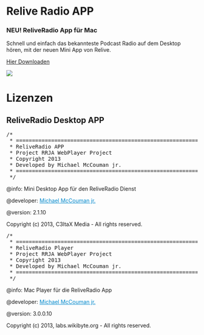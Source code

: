 Relive Radio APP 
============================

<h3>NEU! ReliveRadio App für Mac</h3>
Schnell und einfach das bekannteste Podcast Radio auf dem Desktop hören, mit der neuen Mini App von Relive.

<a href="https://github.com/McCouman/ReLiveRadio-JsonP-about-Ajax/raw/master/Relive-Desktop-App/ReliveRadio-2.1.13.zip">Hier Downloaden</a>

<img src="https://trello-attachments.s3.amazonaws.com/51f5116bbdd671c004000b35/5246e8eb58c494977a001568/c4ca6a22ea3da220fb1d157f91f367d7/Bildschirmfoto_2013-10-02_um_17.00.38.png">

<h1>Lizenzen</h1>
<h2>ReliveRadio Desktop APP</h2>
<pre>/*
 * ==========================================================
 * ReliveRadio APP
 * Project RRJA WebPlayer Project
 * Copyright 2013
 * Developed by Michael McCouman jr.
 * ==========================================================
 */</pre>

@info: Mini Desktop App für den ReliveRadio Dienst

@developer: <a style="color: #08C;" href="https://flattr.com/profile/mccouman">Michael McCouman jr.</a>

@version: 2.1.10

Copyright (c) 2013, C3ltaX Media - All rights reserved.


<pre>/*
 * ==========================================================
 * ReliveRadio Player
 * Project RRJA WebPlayer Project
 * Copyright 2013
 * Developed by Michael McCouman jr.
 * ==========================================================
 */</pre>
 
@info: Mac Player für die ReliveRadio App

@developer: <a style="color: #08C;" href="https://flattr.com/profile/mccouman">Michael McCouman jr.</a>

@version: 3.0.0.10

Copyright (c) 2013, labs.wikibyte.org - All rights reserved.
